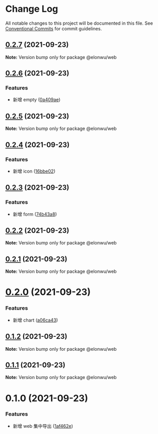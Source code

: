 # Change Log

All notable changes to this project will be documented in this file.
See [Conventional Commits](https://conventionalcommits.org) for commit guidelines.

## [0.2.7](https://github.com/ElonWu/ui/compare/@elonwu/web@0.2.6...@elonwu/web@0.2.7) (2021-09-23)

**Note:** Version bump only for package @elonwu/web





## [0.2.6](https://github.com/ElonWu/ui/compare/@elonwu/web@0.2.5...@elonwu/web@0.2.6) (2021-09-23)


### Features

* 新增 empty ([0a409ae](https://github.com/ElonWu/ui/commit/0a409ae8587643e6d584288947838e328e74bca8))





## [0.2.5](https://github.com/ElonWu/ui/compare/@elonwu/web@0.2.4...@elonwu/web@0.2.5) (2021-09-23)

**Note:** Version bump only for package @elonwu/web





## [0.2.4](https://github.com/ElonWu/ui/compare/@elonwu/web@0.2.3...@elonwu/web@0.2.4) (2021-09-23)


### Features

* 新增 icon ([16bbe02](https://github.com/ElonWu/ui/commit/16bbe02c099b92534e85cf9df378bb1e421eddde))





## [0.2.3](https://github.com/ElonWu/ui/compare/@elonwu/web@0.2.2...@elonwu/web@0.2.3) (2021-09-23)


### Features

* 新增 form ([74b43a8](https://github.com/ElonWu/ui/commit/74b43a8387e1fb0f3495e16161d49d816254a4dc))





## [0.2.2](https://github.com/ElonWu/ui/compare/@elonwu/web@0.2.1...@elonwu/web@0.2.2) (2021-09-23)

**Note:** Version bump only for package @elonwu/web





## [0.2.1](https://github.com/ElonWu/ui/compare/@elonwu/web@0.2.0...@elonwu/web@0.2.1) (2021-09-23)

**Note:** Version bump only for package @elonwu/web





# [0.2.0](https://github.com/ElonWu/ui/compare/@elonwu/web@0.1.2...@elonwu/web@0.2.0) (2021-09-23)


### Features

* 新增 chart ([a06ca43](https://github.com/ElonWu/ui/commit/a06ca431eb739c74066d2aba513c247f03dc67b1))





## [0.1.2](https://github.com/ElonWu/ui/compare/@elonwu/web@0.1.1...@elonwu/web@0.1.2) (2021-09-23)

**Note:** Version bump only for package @elonwu/web





## [0.1.1](https://github.com/ElonWu/ui/compare/@elonwu/web@0.1.0...@elonwu/web@0.1.1) (2021-09-23)

**Note:** Version bump only for package @elonwu/web





# 0.1.0 (2021-09-23)


### Features

* 新增 web 集中导出 ([1af462e](https://github.com/ElonWu/ui/commit/1af462eabe380d5963dca44e27645043795c30f8))

